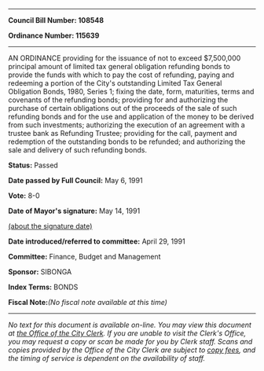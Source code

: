 

********

**Council Bill Number: 108548**
   
**Ordinance Number: 115639**
********

 AN ORDINANCE providing for the issuance of not to exceed $7,500,000 principal amount of limited tax general obligation refunding bonds to provide the funds with which to pay the cost of refunding, paying and redeeming a portion of the City's outstanding Limited Tax General Obligation Bonds, 1980, Series 1; fixing the date, form, maturities, terms and covenants of the refunding bonds; providing for and authorizing the purchase of certain obligations out of the proceeds of the sale of such refunding bonds and for the use and application of the money to be derived from such investments; authorizing the execution of an agreement with a trustee bank as Refunding Trustee; providing for the call, payment and redemption of the outstanding bonds to be refunded; and authorizing the sale and delivery of such refunding bonds.

**Status:** Passed
   
**Date passed by Full Council:** May 6, 1991
   
**Vote:** 8-0
   
**Date of Mayor's signature:** May 14, 1991
   
[(about the signature date)](/~public/approvaldate.htm)
   
   
   
**Date introduced/referred to committee:** April 29, 1991
   
**Committee:** Finance, Budget and Management
   
**Sponsor:** SIBONGA
   
   
**Index Terms:** BONDS

**Fiscal Note:**_(No fiscal note available at this time)_
********

_No text for this document is available on-line. You may view this document at [the Office of the City Clerk](http://www.seattle.gov/leg/clerk/contactUs.htm). If you are unable to visit the Clerk's Office, you may request a copy or scan be made for you by Clerk staff. Scans and copies provided by the Office of the City Clerk are subject to [copy fees](http://clerk.seattle.gov/~public/clerkfees.htm), and the timing of service is dependent on the availability of staff._

